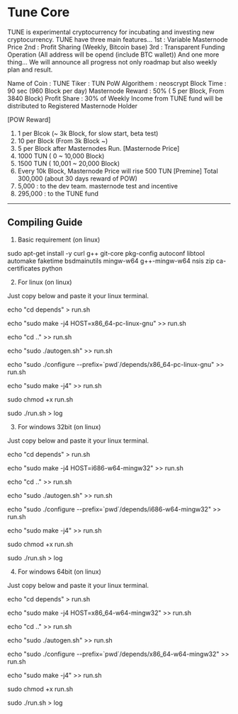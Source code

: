 Tune Core 
===============================

TUNE is experimental cryptocurrency for incubating and investing new cryptocurrency.
TUNE have three main features…
1st : Variable Masternode Price
2nd : Profit Sharing (Weekly, Bitcoin base)
3rd : Transparent Funding Operation (All address will be opend (include BTC wallet))
And one more thing… We will announce all progress not only roadmap but also weekly plan and result.

       
Name of Coin : TUNE
Tiker : TUN
PoW Algorithem : neoscrypt
Block Time : 90 sec (960 Block per day)
Masternode Reward : 50% ( 5 per Block, From 3840 Block)
Profit Share : 30% of Weekly Income from TUNE fund will be distributed to Registered Masternode Holder

[POW Reward]
  1) 1 per Blcok (~ 3k Block, for slow start, beta test)
  2) 10 per Block (From 3k Block ~)
  3) 5 per Block after Masternodes Run.
[Masternode Price]
  1) 1000 TUN ( 0 ~ 10,000 Block)
  2) 1500 TUN ( 10,001 ~ 20,000 Block)
  3) Every 10k Block, Masternode Price will rise 500 TUN
[Premine]
  Total 300,000 (about 30 days reward of POW)
  1) 5,000 : to the dev team. masternode test and incentive
  2) 295,000 : to the TUNE fund

----------------------------------------
Compiling Guide
----------------------------------------

1) Basic requirement (on linux)

sudo apt-get install -y curl g++ git-core pkg-config autoconf libtool automake faketime bsdmainutils mingw-w64 g++-mingw-w64 nsis zip ca-certificates python 

2) For linux (on linux)

Just copy below and paste it your linux terminal.

echo "cd depends" > run.sh

echo "sudo make -j4 HOST=x86_64-pc-linux-gnu" >> run.sh

echo "cd .." >> run.sh

echo "sudo ./autogen.sh" >> run.sh

echo "sudo ./configure --prefix=\`pwd\`/depends/x86_64-pc-linux-gnu" >> run.sh

echo "sudo make -j4" >> run.sh

sudo chmod +x run.sh

sudo ./run.sh > log


3) For windows 32bit (on linux)

Just copy below and paste it your linux terminal.

echo "cd depends" > run.sh

echo "sudo make -j4 HOST=i686-w64-mingw32" >> run.sh

echo "cd .." >> run.sh

echo "sudo ./autogen.sh" >> run.sh

echo "sudo ./configure --prefix=\`pwd\`/depends/i686-w64-mingw32" >> run.sh

echo "sudo make -j4" >> run.sh

sudo chmod +x run.sh

sudo ./run.sh > log


4) For windows 64bit (on linux)

Just copy below and paste it your linux terminal.

echo "cd depends" > run.sh

echo "sudo make -j4 HOST=x86_64-w64-mingw32" >> run.sh

echo "cd .." >> run.sh

echo "sudo ./autogen.sh" >> run.sh

echo "sudo ./configure --prefix=\`pwd\`/depends/x86_64-w64-mingw32" >> run.sh

echo "sudo make -j4" >> run.sh

sudo chmod +x run.sh

sudo ./run.sh > log

